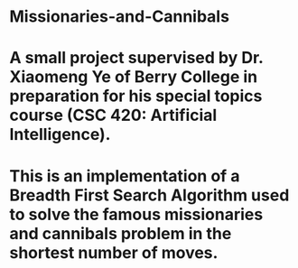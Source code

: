 # Missionaries-and-Cannibals
# A small project supervised by Dr. Xiaomeng Ye of Berry College in preparation for his special topics course (CSC 420: Artificial Intelligence). 
# This is an implementation of a Breadth First Search Algorithm used to solve the famous missionaries and cannibals problem in the shortest number of moves. 
